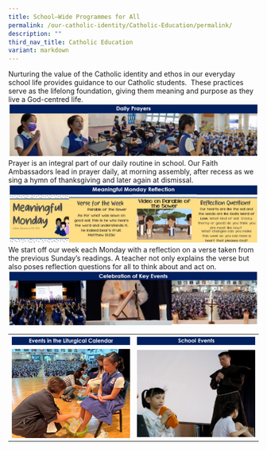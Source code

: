```yaml
---
title: School–Wide Programmes for All
permalink: /our-catholic-identity/Catholic-Education/permalink/
description: ""
third_nav_title: Catholic Education
variant: markdown
---
```

Nurturing the value of the Catholic identity and ethos in our everyday school life provides guidance to our Catholic students.&nbsp; These practices serve as the lifelong foundation, giving them meaning and purpose as they live a God-centred life.
![](/images/CatholicID/School_Wide_Programmes_1.JPG)
Prayer is an integral part of our daily routine in school. Our Faith Ambassadors lead in prayer daily, at morning assembly, after recess as we sing a hymn of thanksgiving and later again at dismissal.
![](/images/CatholicID/School_Wide_Programmes_2.JPG)
We start off our week each Monday with a reflection on a verse taken from the previous Sunday’s readings. A teacher not only explains the verse but also poses reflection questions for all to think about and act on.&nbsp;
![](/images/CatholicID/School_Wide_Programmes_3.JPG)

<table border="0">
<tbody>
<tr>
<td style="width: 50%;"><img src="/images/CatholicID/EventInLitCal.jpg"></td>
<td style="width: 50%;"><img src="/images/CatholicID/SchoolEvent.jpg"></td>
</tr>
<tr>
<td style="width: 50%;"><img src="/images/CatholicID/EventInLitCalPict.jpg"></td>
<td style="width: 50%;"><img src="/images/CatholicID/SchoolEventPict.jpg"></td>
</tr>
</tbody>
</table>